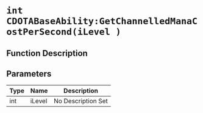 # `int CDOTABaseAbility:GetChannelledManaCostPerSecond(iLevel )`
## Function Description

## Parameters
Type|Name|Description
--|--|--
int|iLevel|No Description Set

